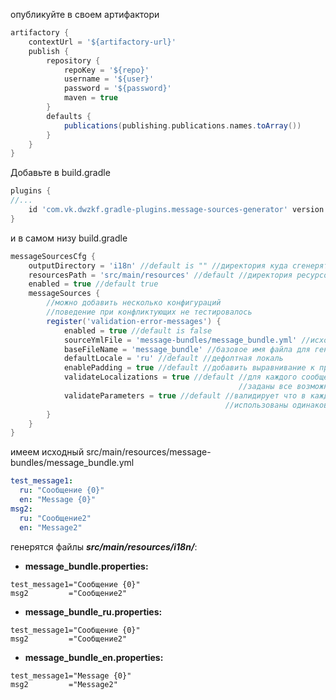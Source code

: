 опубликуйте в своем артифактори
```groovy
artifactory {
    contextUrl = '${artifactory-url}'
    publish {
        repository {
            repoKey = '${repo}'
            username = '${user}'
            password = '${password}'
            maven = true
        }
        defaults {
            publications(publishing.publications.names.toArray())
        }
    }
}
```



Добавьте в build.gradle
```groovy
plugins {
//...
    id 'com.vk.dwzkf.gradle-plugins.message-sources-generator' version '1.0'
}
```
 и в самом низу build.gradle
```groovy
messageSourcesCfg {
    outputDirectory = 'i18n' //default is "" //директория куда сгенерятся проперти файлы
    resourcesPath = 'src/main/resources' //default //директория ресурсов
    enabled = true //default true
    messageSources {
        //можно добавить несколько конфигураций
        //поведение при конфликтующих не тестировалось
        register('validation-error-messages') {
            enabled = true //default is false
            sourceYmlFile = 'message-bundles/message_bundle.yml' //исходный файл
            baseFileName = 'message_bundle' //базовое имя файла для генерации
            defaultLocale = 'ru' //default //дефолтная локаль
            enablePadding = true //default //добавить выравнивание к проперти файлу
            validateLocalizations = true //default //для каждого сообщения 
                                                   //заданы все возможные локали встреченные в файле
            validateParameters = true //default //валидирует что в каждой локали для данного сообщения
                                                //использованы одинаковые параметры
        }
    }
}
```

имеем исходный src/main/resources/message-bundles/message_bundle.yml
```yaml
test_message1:
  ru: "Сообщение {0}"
  en: "Message {0}"
msg2:
  ru: "Сообщение2"
  en: "Message2"
```

генерятся файлы ***src/main/resources/i18n/***:

- **message_bundle.properties:**
```properties
test_message1="Сообщение {0}"
msg2         ="Сообщение2"
```
- **message_bundle_ru.properties:**
```properties
test_message1="Сообщение {0}"
msg2         ="Сообщение2"
```
- **message_bundle_en.properties:**
```properties
test_message1="Message {0}"
msg2         ="Message2"
```